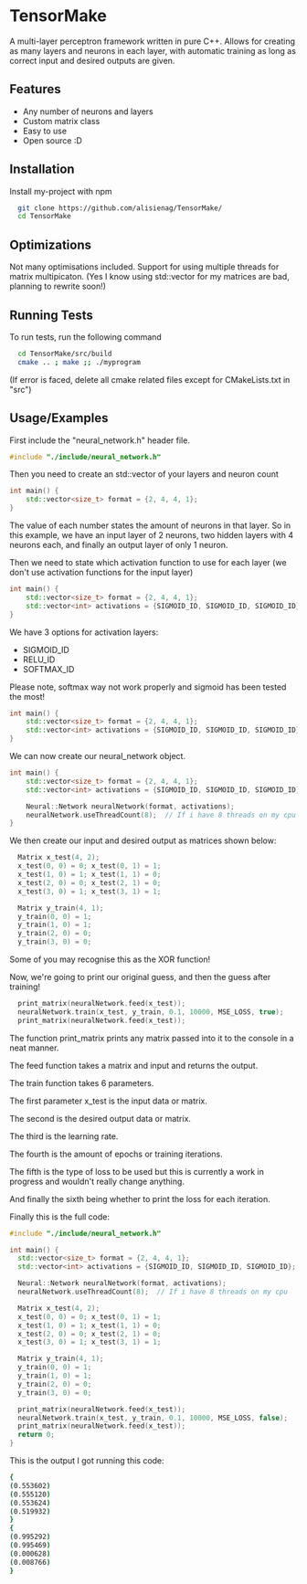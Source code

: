 
# TensorMake


A multi-layer perceptron framework written in pure C++. Allows for creating as many layers and neurons in each layer, with automatic training as long as correct input and desired outputs are given.
## Features

- Any number of neurons and layers
- Custom matrix class
- Easy to use
- Open source :D



## Installation

Install my-project with npm

```bash
  git clone https://github.com/alisienag/TensorMake/
  cd TensorMake
```
    
## Optimizations

Not many optimisations included. Support for using multiple threads for matrix multipicaton. (Yes I know using std::vector for my matrices are bad, planning to rewrite soon!)
## Running Tests

To run tests, run the following command

```bash
  cd TensorMake/src/build
  cmake .. ; make ;; ./myprogram
```
(If error is faced, delete all cmake related files except for CMakeLists.txt in "src")


## Usage/Examples

First include the "neural_network.h" header file.
```c++
#include "./include/neural_network.h"
```
Then you need to create an std::vector of your layers and neuron count

```c++
int main() {
    std::vector<size_t> format = {2, 4, 4, 1};
}
```

The value of each number states the amount of neurons in that layer. So in this example, we have an input layer of 2 neurons, two hidden layers with 4 neurons each, and finally an output layer of only 1 neuron.

Then we need to state which activation function to use for each layer (we don't use activation functions for the input layer)

```c++
int main() {
    std::vector<size_t> format = {2, 4, 4, 1};
    std::vector<int> activations = {SIGMOID_ID, SIGMOID_ID, SIGMOID_ID};
}
```

We have 3 options for activation layers:
- SIGMOID_ID
- RELU_ID
- SOFTMAX_ID

Please note, softmax way not work properly and sigmoid has been tested the most!

```c++
int main() {
    std::vector<size_t> format = {2, 4, 4, 1};
    std::vector<int> activations = {SIGMOID_ID, SIGMOID_ID, SIGMOID_ID};
}
```

We can now create our neural_network object.

```c++
int main() {
    std::vector<size_t> format = {2, 4, 4, 1};
    std::vector<int> activations = {SIGMOID_ID, SIGMOID_ID, SIGMOID_ID};

    Neural::Network neuralNetwork(format, activations);
    neuralNetwork.useThreadCount(8);  // If i have 8 threads on my cpu
}
```

We then create our input and desired output as matrices shown below:

```c++
  Matrix x_test(4, 2);
  x_test(0, 0) = 0; x_test(0, 1) = 1;
  x_test(1, 0) = 1; x_test(1, 1) = 0;
  x_test(2, 0) = 0; x_test(2, 1) = 0;
  x_test(3, 0) = 1; x_test(3, 1) = 1;

  Matrix y_train(4, 1);
  y_train(0, 0) = 1;
  y_train(1, 0) = 1;
  y_train(2, 0) = 0;
  y_train(3, 0) = 0;
```

Some of you may recognise this as the XOR function!

Now, we're going to print our original guess, and then the guess after training!

```C++
  print_matrix(neuralNetwork.feed(x_test));
  neuralNetwork.train(x_test, y_train, 0.1, 10000, MSE_LOSS, true);
  print_matrix(neuralNetwork.feed(x_test));
```

The function print_matrix prints any matrix passed into it to the console in a neat manner.

The feed function takes a matrix and input and returns the output.

The train function takes 6 parameters.

The first parameter x_test is the input data or matrix.

The second is the desired output data or matrix.

The third is the learning rate.

The fourth is the amount of epochs or training iterations.

The fifth is the type of loss to be used but this is currently a work in progress and wouldn't really change anything.

And finally the sixth being whether to print the loss for each iteration.

Finally this is the full code:

```c++
#include "./include/neural_network.h"

int main() {
  std::vector<size_t> format = {2, 4, 4, 1};
  std::vector<int> activations = {SIGMOID_ID, SIGMOID_ID, SIGMOID_ID};

  Neural::Network neuralNetwork(format, activations);
  neuralNetwork.useThreadCount(8);  // If i have 8 threads on my cpu

  Matrix x_test(4, 2);
  x_test(0, 0) = 0; x_test(0, 1) = 1;
  x_test(1, 0) = 1; x_test(1, 1) = 0;
  x_test(2, 0) = 0; x_test(2, 1) = 0;
  x_test(3, 0) = 1; x_test(3, 1) = 1;

  Matrix y_train(4, 1);
  y_train(0, 0) = 1;
  y_train(1, 0) = 1;
  y_train(2, 0) = 0;
  y_train(3, 0) = 0;

  print_matrix(neuralNetwork.feed(x_test));
  neuralNetwork.train(x_test, y_train, 0.1, 10000, MSE_LOSS, false);
  print_matrix(neuralNetwork.feed(x_test));
  return 0;
}
```

This is the output I got running this code:

```bash
{
(0.553602)
(0.555120)
(0.553624)
(0.519932)
}
{
(0.995292)
(0.995469)
(0.000628)
(0.008766)
}
```
